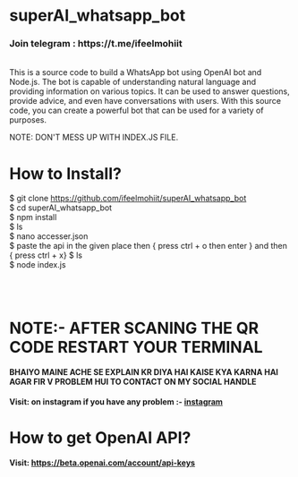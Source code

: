 # superAI_whatsapp_bot
<h3><b>Join telegram</b> : https://t.me/ifeelmohiit <br></h3>
<br>
This is a source code to build a WhatsApp bot using OpenAI bot and Node.js. The bot is capable of understanding natural language and providing information on various topics. It can be used to answer questions, provide advice, and even have conversations with users. With this source code, you can create a powerful bot that can be used for a variety of purposes. <br>

NOTE: DON'T MESS UP WITH INDEX.JS FILE. <br>

# How to Install? 
$ git clone https://github.com/ifeelmohiit/superAI_whatsapp_bot <br>
$ cd superAI_whatsapp_bot <br>
$ npm install <br>
$ ls <br>
$ nano accesser.json <br> 
$ paste the api in the given place then { press ctrl + o then enter } and then { press ctrl + x} 
$ ls<br>
$ node index.js <br><br>

<br> 



<h1>NOTE:- AFTER SCANING THE QR CODE  RESTART YOUR TERMINAL </h1>
<h4> BHAIYO MAINE ACHE SE EXPLAIN KR DIYA HAI KAISE KYA KARNA HAI <br> AGAR FIR V PROBLEM HUI TO CONTACT ON MY SOCIAL HANDLE  </h4>
      


<b>Visit: on instagram if you have any problem :- 
<a href="https://www.instagram.com/ifeelmohiit/">instagram</a> <br><b>

# How to get OpenAI API?
Visit: https://beta.openai.com/account/api-keys
